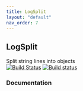 ```yaml
---
title: LogSplit
layout: "default"
nav_order: 7
---
```

## LogSplit
Split string lines into objects  
[![Build Status](https://travis-ci.org/WickedFlame/LogSplit.svg?branch=master)](https://travis-ci.org/WickedFlame/LogSplit)
[![Build status](https://ci.appveyor.com/api/projects/status/5xsg81nvy8xwval0?svg=true)](https://ci.appveyor.com/project/chriswalpen/logsplit)
  
### Documentation
